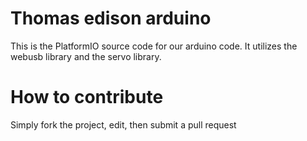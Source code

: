 # Thomas edison arduino 

This is the PlatformIO source code for our arduino code. It utilizes the webusb library and the servo library. 

# How to contribute

Simply fork the project, edit, then submit a pull request
